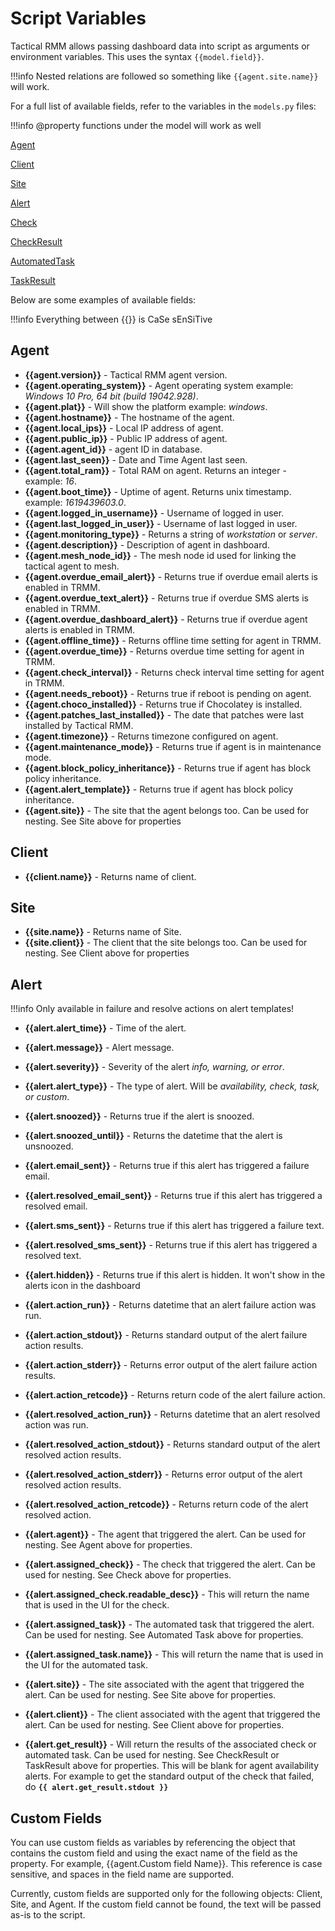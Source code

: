 # Script Variables

Tactical RMM allows passing dashboard data into script as arguments or environment variables. This uses the syntax `{{model.field}}`. 

!!!info
    Nested relations are followed so something like `{{agent.site.name}}` will work.

For a full list of available fields, refer to the variables in the `models.py` files:

!!!info
    @property functions under the model will work as well

[Agent](https://github.com/amidaware/tacticalrmm/blob/89aceda65a1c54fea7b18250ca63614f091eac6e/api/tacticalrmm/agents/models.py#L60)

[Client](https://github.com/amidaware/tacticalrmm/blob/89aceda65a1c54fea7b18250ca63614f091eac6e/api/tacticalrmm/clients/models.py#L18)

[Site](https://github.com/amidaware/tacticalrmm/blob/89aceda65a1c54fea7b18250ca63614f091eac6e/api/tacticalrmm/clients/models.py#L93)

[Alert](https://github.com/amidaware/tacticalrmm/blob/89aceda65a1c54fea7b18250ca63614f091eac6e/api/tacticalrmm/alerts/models.py#L29)

[Check](https://github.com/amidaware/tacticalrmm/blob/89aceda65a1c54fea7b18250ca63614f091eac6e/api/tacticalrmm/checks/models.py#L30)

[CheckResult](https://github.com/amidaware/tacticalrmm/blob/89aceda65a1c54fea7b18250ca63614f091eac6e/api/tacticalrmm/checks/models.py#L281)

[AutomatedTask](https://github.com/amidaware/tacticalrmm/blob/89aceda65a1c54fea7b18250ca63614f091eac6e/api/tacticalrmm/autotasks/models.py#L51)

[TaskResult](https://github.com/amidaware/tacticalrmm/blob/89aceda65a1c54fea7b18250ca63614f091eac6e/api/tacticalrmm/autotasks/models.py#L464)

Below are some examples of available fields:

!!!info
    Everything between {{}} is CaSe sEnSiTive

## Agent

- **{{agent.version}}** - Tactical RMM agent version.
- **{{agent.operating_system}}** - Agent operating system example: *Windows 10 Pro, 64 bit (build 19042.928)*.
- **{{agent.plat}}** - Will show the platform example: *windows*.
- **{{agent.hostname}}** - The hostname of the agent.
- **{{agent.local_ips}}** - Local IP address of agent.
- **{{agent.public_ip}}** - Public IP address of agent.
- **{{agent.agent_id}}** - agent ID in database.
- **{{agent.last_seen}}** - Date and Time Agent last seen.
- **{{agent.total_ram}}** - Total RAM on agent. Returns an integer - example: *16*.
- **{{agent.boot_time}}** - Uptime of agent. Returns unix timestamp. example: *1619439603.0*.
- **{{agent.logged_in_username}}** - Username of logged in user.
- **{{agent.last_logged_in_user}}** - Username of last logged in user.
- **{{agent.monitoring_type}}** - Returns a string of *workstation* or *server*.
- **{{agent.description}}** - Description of agent in dashboard.
- **{{agent.mesh_node_id}}** - The mesh node id used for linking the tactical agent to mesh.
- **{{agent.overdue_email_alert}}** - Returns true if overdue email alerts is enabled in TRMM.
- **{{agent.overdue_text_alert}}** - Returns true if overdue SMS alerts is enabled in TRMM.
- **{{agent.overdue_dashboard_alert}}** - Returns true if overdue agent alerts is enabled in TRMM.
- **{{agent.offline_time}}** - Returns offline time setting for agent in TRMM.
- **{{agent.overdue_time}}** - Returns overdue time setting for agent in TRMM.
- **{{agent.check_interval}}** - Returns check interval time setting for agent in TRMM.
- **{{agent.needs_reboot}}** - Returns true if reboot is pending on agent.
- **{{agent.choco_installed}}** - Returns true if Chocolatey is installed.
- **{{agent.patches_last_installed}}** - The date that patches were last installed by Tactical RMM.
- **{{agent.timezone}}** - Returns timezone configured on agent.
- **{{agent.maintenance_mode}}** - Returns true if agent is in maintenance mode.
- **{{agent.block_policy_inheritance}}** - Returns true if agent has block policy inheritance.
- **{{agent.alert_template}}** - Returns true if agent has block policy inheritance.
- **{{agent.site}}** - The site that the agent belongs too. Can be used for nesting. See Site above for properties

## Client

- **{{client.name}}** - Returns name of client.

## Site

- **{{site.name}}** - Returns name of Site.
- **{{site.client}}** - The client that the site belongs too. Can be used for nesting. See Client above for properties

## Alert

!!!info
    Only available in failure and resolve actions on alert templates!

- **{{alert.alert_time}}** - Time of the alert.
- **{{alert.message}}** - Alert message.
- **{{alert.severity}}** - Severity of the alert *info, warning, or error*.
- **{{alert.alert_type}}** - The type of alert. Will be *availability, check, task, or custom*.
- **{{alert.snoozed}}** - Returns true if the alert is snoozed.
- **{{alert.snoozed_until}}** - Returns the datetime that the alert is unsnoozed.
- **{{alert.email_sent}}** - Returns true if this alert has triggered a failure email.
- **{{alert.resolved_email_sent}}** - Returns true if this alert has triggered a resolved email.
- **{{alert.sms_sent}}** - Returns true if this alert has triggered a failure text.
- **{{alert.resolved_sms_sent}}** - Returns true if this alert has triggered a resolved text.
- **{{alert.hidden}}** - Returns true if this alert is hidden. It won't show in the alerts icon in the dashboard
- **{{alert.action_run}}** - Returns datetime that an alert failure action was run.
- **{{alert.action_stdout}}** - Returns standard output of the alert failure action results.
- **{{alert.action_stderr}}** - Returns error output of the alert failure action results.
- **{{alert.action_retcode}}** - Returns return code of the alert failure action.
- **{{alert.resolved_action_run}}** - Returns datetime that an alert resolved action was run.
- **{{alert.resolved_action_stdout}}** - Returns standard output of the alert resolved action results.
- **{{alert.resolved_action_stderr}}** - Returns error output of the alert resolved action results.
- **{{alert.resolved_action_retcode}}** - Returns return code of the alert resolved action.

- **{{alert.agent}}** - The agent that triggered the alert. Can be used for nesting. See Agent above for properties.
- **{{alert.assigned_check}}** - The check that triggered the alert. Can be used for nesting. See Check above for properties.
- **{{alert.assigned_check.readable_desc}}** - This will return the name that is used in the UI for the check. 
- **{{alert.assigned_task}}** - The automated task that triggered the alert. Can be used for nesting. See Automated Task above for properties.
- **{{alert.assigned_task.name}}** - This will return the name that is used in the UI for the automated task. 
- **{{alert.site}}** - The site associated with the agent that triggered the alert. Can be used for nesting. See Site above for properties.
- **{{alert.client}}** - The client associated with the agent that triggered the alert. Can be used for nesting. See Client above for properties.

- **{{alert.get_result}}** - Will return the results of the associated check or automated task. Can be used for nesting. See CheckResult or TaskResult above for properties. This will be blank for agent availability alerts. For example to get the standard output of the check that failed, do **``{{ alert.get_result.stdout }}``**

## Custom Fields

You can use custom fields as variables by referencing the object that contains the custom field and using the exact name of the field as the property. For example, {{agent.Custom field Name}}. This reference is case sensitive, and spaces in the field name are supported.

Currently, custom fields are supported only for the following objects: Client, Site, and Agent. If the custom field cannot be found, the text will be passed as-is to the script.
